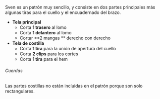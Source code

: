 Sven es un patrón muy sencillo, y consiste en dos partes principales más algunas tiras para el cuello y el encuadernado del brazo.

-   **Tela principal**
    -   Corta **1 trasero** al lomo
    -   Corta **1 delantero** al lomo
    -   Cortar \*\*2 mangas \*\* derecho con derecho
-   **Tela de costilla**
    -   Corta **1 tira** para la unión de apertura del cuello
    -   Corta **2 clips**  para los cortes
    -   Corta **1 tira**  para el hem

<Warning>

###### Cuerdas

Las partes costillas no están incluidas en el patrón porque son solo rectangulares.

</Warning>
